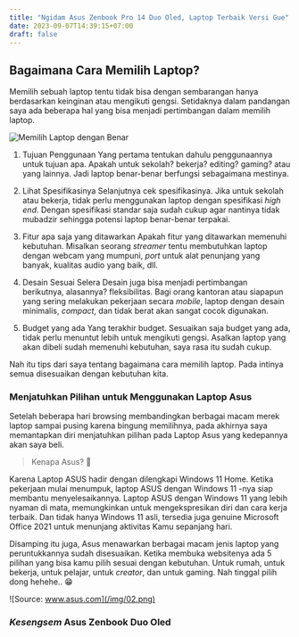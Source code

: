 ```yaml
---
title: "Ngidam Asus Zenbook Pro 14 Duo Oled, Laptop Terbaik Versi Gue"
date: 2023-09-07T14:39:15+07:00
draft: false
---
```


## Bagaimana Cara Memilih Laptop?
Memilih sebuah laptop tentu tidak bisa dengan sembarangan hanya berdasarkan keinginan atau mengikuti gengsi. Setidaknya dalam pandangan saya ada beberapa hal yang bisa menjadi pertimbangan dalam memilih laptop.

![Memilih Laptop dengan Benar](/img/01.png)

1. Tujuan Penggunaan
Yang pertama tentukan dahulu penggunaannya untuk tujuan apa. Apakah untuk sekolah? bekerja? editing? gaming? atau yang lainnya. Jadi laptop benar-benar berfungsi sebagaimana mestinya.

2. Lihat Spesifikasinya
Selanjutnya cek spesifikasinya. Jika untuk sekolah atau bekerja, tidak perlu menggunakan laptop dengan spesifikasi _high_ _end_. Dengan spesifikasi standar saja sudah cukup agar nantinya tidak mubadzir sehingga potensi laptop benar-benar terpakai.

3. Fitur apa saja yang ditawarkan
Apakah fitur yang ditawarkan memenuhi kebutuhan. Misalkan seorang _streamer_ tentu membutuhkan laptop dengan webcam yang mumpuni, _port_ untuk alat penunjang yang banyak, kualitas audio yang baik, dll.

4. Desain Sesuai Selera
Desain juga bisa menjadi pertimbangan berikutnya, alasannya? fleksibilitas. Bagi orang kantoran atau siapapun yang sering melakukan pekerjaan secara _mobile_, laptop dengan desain minimalis, _compact_, dan tidak berat akan sangat cocok digunakan.

5. Budget yang ada
Yang terakhir budget. Sesuaikan saja budget yang ada, tidak perlu menuntut lebih untuk mengikuti gengsi. Asalkan laptop yang akan dibeli sudah memenuhi kebutuhan, saya rasa itu sudah cukup.

Nah itu tips dari saya tentang bagaimana cara memilih laptop. Pada intinya semua disesuaikan dengan kebutuhan kita.

### Menjatuhkan Pilihan untuk Menggunakan Laptop Asus
Setelah beberapa hari browsing membandingkan berbagai macam merek laptop sampai pusing karena bingung memilihnya, pada akhirnya saya memantapkan diri menjatuhkan pilihan pada Laptop Asus yang kedepannya akan saya beli.

>Kenapa Asus? 🤔

Karena Laptop ASUS hadir dengan dilengkapi Windows 11 Home. Ketika pekerjaan mulai menumpuk, laptop ASUS dengan Windows 11 -nya siap membantu menyelesaikannya. Laptop ASUS dengan Windows 11 yang lebih nyaman di mata, memungkinkan untuk mengekspresikan diri dan cara kerja terbaik. Dan tidak hanya Windows 11 asli, tersedia juga genuine Microsoft Office 2021 untuk menunjang aktivitas Kamu sepanjang hari.

Disamping itu juga, Asus menawarkan berbagai macam jenis laptop yang peruntukkannya sudah disesuaikan. Ketika membuka websitenya ada 5 pilihan yang bisa kamu pilih sesuai dengan kebutuhan. Untuk rumah, untuk bekerja, untuk pelajar, untuk _creator_, dan untuk gaming. Nah tinggal pilih dong hehehe.. 😁

![Source: www.asus.com](/img/02.png)

### _Kesengsem_ Asus Zenbook Duo Oled
